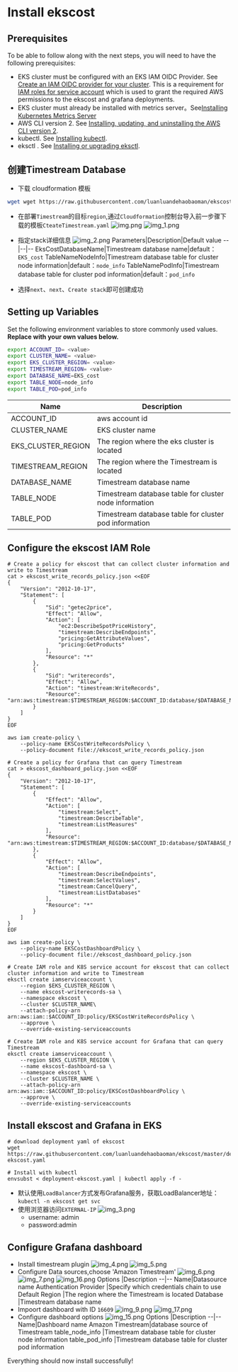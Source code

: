 # Install ekscost
## Prerequisites

To be able to follow along with the next steps, you will need to have the following prerequisites:

- EKS cluster must be configured with an EKS IAM OIDC Provider. See [Create an IAM OIDC provider for your cluster](https://docs.aws.amazon.com/eks/latest/userguide/enable-iam-roles-for-service-accounts.html). This is a requirement for [IAM roles for service account](https://docs.aws.amazon.com/eks/latest/userguide/iam-roles-for-service-accounts.html) which is used to grant the required AWS permissions to the ekscost and grafana deployments.
- EKS cluster must already be installed with metrics server。See[Installing Kubernetes Metrics Server
](https://docs.aws.amazon.com/eks/latest/userguide/metrics-server.html)
- AWS CLI version 2. See [Installing, updating, and uninstalling the AWS CLI version 2](https://docs.aws.amazon.com/cli/latest/userguide/install-cliv2.html).
- kubectl. See [Installing kubectl](https://docs.aws.amazon.com/eks/latest/userguide/install-kubectl.html).
- eksctl . See [Installing or upgrading eksctl](https://docs.aws.amazon.com/eks/latest/userguide/eksctl.html#installing-eksctl).

## 创建Timestream Database
-  下载 cloudformation 模板
```bash
wget wget https://raw.githubusercontent.com/luanluandehaobaoman/ekscost/master/deploy/CteateTimestream.yaml
```
- 在部署`Timestream`的目标`region`,通过`Cloudformation`控制台导入前一步骤下载的模板`CteateTimestream.yaml`
![img.png](img.png)
![img_1.png](img_1.png)
- 指定stack详细信息
![img_2.png](img_2.png)
    Parameters|Description|Default value
    --|--|--
    EksCostDatabaseName|Timestream database name|default：`EKS_cost`
    TableNameNodeInfo|Timestream database table for cluster node information|default：`node_info`
    TableNamePodInfo|Timestream database table for cluster pod information|default：`pod_info`


- 选择`next`、`next`、`Create stack`即可创建成功
## Setting up Variables
Set the following environment variables to store commonly used values.
**Replace <value>  with your own values below.**

```bash
export ACCOUNT_ID= <value>
export CLUSTER_NAME= <value>
export EKS_CLUSTER_REGION= <value>
export TIMESTREAM_REGION= <value>
export DATABASE_NAME=EKS_cost
export TABLE_NODE=node_info
export TABLE_POD=pod_info
```
Name|Description
--|--
ACCOUNT_ID|aws account id
CLUSTER_NAME|EKS cluster name
EKS_CLUSTER_REGION|The region where the eks cluster is located
TIMESTREAM_REGION|The region where the Timestream is located
DATABASE_NAME|Timestream database name
TABLE_NODE|Timestream database table for cluster node information
TABLE_POD|Timestream database table for cluster pod information

## Configure the ekscost IAM Role
```commandline
# Create a policy for ekscost that can collect cluster information and write to Timestream
cat > ekscost_write_records_policy.json <<EOF
{
    "Version": "2012-10-17",
    "Statement": [
        {
            "Sid": "getec2price",
            "Effect": "Allow",
            "Action": [
                "ec2:DescribeSpotPriceHistory",
                "timestream:DescribeEndpoints",
                "pricing:GetAttributeValues",
                "pricing:GetProducts"
            ],
            "Resource": "*"
        },
        {
            "Sid": "writerecords",
            "Effect": "Allow",
            "Action": "timestream:WriteRecords",
            "Resource": "arn:aws:timestream:$TIMESTREAM_REGION:$ACCOUNT_ID:database/$DATABASE_NAME/table/*"
        }
    ]
}
EOF

aws iam create-policy \
    --policy-name EKSCostWriteRecordsPolicy \
    --policy-document file://ekscost_write_records_policy.json
    
# Create a policy for Grafana that can query Timestream
cat > ekscost_dashboard_policy.json <<EOF
{
    "Version": "2012-10-17",
    "Statement": [
        {
            "Effect": "Allow",
            "Action": [
                "timestream:Select",
                "timestream:DescribeTable",
                "timestream:ListMeasures"
            ],
            "Resource": "arn:aws:timestream:$TIMESTREAM_REGION:$ACCOUNT_ID:database/$DATABASE_NAME/table/*"
        },
        {
            "Effect": "Allow",
            "Action": [
                "timestream:DescribeEndpoints",
                "timestream:SelectValues",
                "timestream:CancelQuery",
                "timestream:ListDatabases"
            ],
            "Resource": "*"
        }
    ]
}
EOF

aws iam create-policy \
    --policy-name EKSCostDashboardPolicy \
    --policy-document file://ekscost_dashboard_policy.json

# Create IAM role and K8S service account for ekscost that can collect cluster information and write to Timestream
eksctl create iamserviceaccount \
    --region $EKS_CLUSTER_REGION \
    --name ekscost-writerecords-sa \
    --namespace ekscost \
    --cluster $CLUSTER_NAME\
    --attach-policy-arn arn:aws:iam::$ACCOUNT_ID:policy/EKSCostWriteRecordsPolicy \
    --approve \
    --override-existing-serviceaccounts
    
# Create IAM role and K8S service account for Grafana that can query Timestream
eksctl create iamserviceaccount \
    --region $EKS_CLUSTER_REGION \
    --name ekscost-dashboard-sa \
    --namespace ekscost \
    --cluster $CLUSTER_NAME \
    --attach-policy-arn arn:aws:iam::$ACCOUNT_ID:policy/EKSCostDashboardPolicy \
    --approve \
    --override-existing-serviceaccounts
```


## Install ekscost and Grafana in EKS
```commandline
# download deployment yaml of ekscost
wget https://raw.githubusercontent.com/luanluandehaobaoman/ekscost/master/deploy/deployment-ekscost.yaml  

# Install with kubectl  
envsubst < deployment-ekscost.yaml | kubectl apply -f -  
```
- 默认使用`LoadBalancer`方式发布Grafana服务，获取LoadBalancer地址：
`kubectl -n ekscost get svc`
- 使用浏览器访问`EXTERNAL-IP`
![img_3.png](img_3.png)
  - username: admin
  - password:admin
  
## Configure Grafana dashboard
- Install timestream plugin
![img_4.png](img_4.png)
![img_5.png](img_5.png)
- Configure Data sources,choose 'Amazon Timestream'
![img_6.png](img_6.png)
![img_7.png](img_7.png)
![img_16.png](img_16.png)
    Options |Description
    --|--
    Name|Datasource name
    Authentication Provider |Specify which credentials chain to use
    Default Region |The region where the Timestream is located
    Database |Timestream database name
- Impoort dashboard with ID `16609`
![img_9.png](img_9.png)
![img_17.png](img_17.png)
- Configure dashboard options
![img_15.png](img_15.png)
    Options |Description
    --|--
    Name|Dashboard name
    Amazon Timestream|database source of Timestream
    table_node_info |Timestream database table for cluster node information
    table_pod_info |Timestream database table for cluster pod information

Everything should now install successfully!
